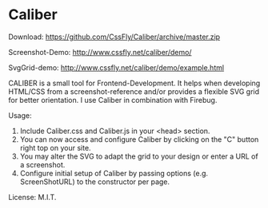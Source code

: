 # Caliber
Download: https://github.com/CssFly/Caliber/archive/master.zip

Screenshot-Demo: http://www.cssfly.net/caliber/demo/

SvgGrid-demo: http://www.cssfly.net/caliber/demo/example.html

CALIBER is a small tool for Frontend-Development.
It helps when developing HTML/CSS from a screenshot-reference and/or provides a flexible SVG grid for better orientation. I use Caliber in combination with Firebug.

Usage:

1. Include Caliber.css and Caliber.js in your &lt;head&gt; section.
2. You can now access and configure Caliber by clicking on the "C" button right top on your site.
3. You may alter the SVG to adapt the grid to your design or enter a URL of a screenshot.
4. Configure initial setup of Caliber by passing options (e.g. ScreenShotURL) to the constructor per page.

License: M.I.T.
